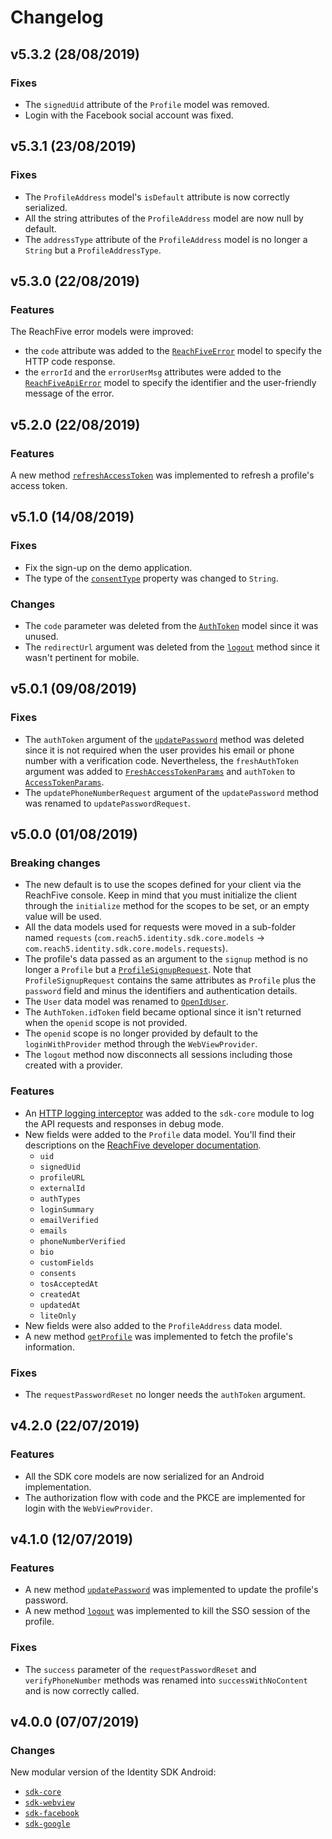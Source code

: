 # Changelog

## v5.3.2 (28/08/2019)

### Fixes

- The `signedUid` attribute of the `Profile` model was removed.
- Login with the Facebook social account was fixed.

## v5.3.1 (23/08/2019)

### Fixes

- The `ProfileAddress` model's `isDefault` attribute is now correctly serialized.
- All the string attributes of the `ProfileAddress` model are now null by default.
- The `addressType` attribute of the `ProfileAddress` model is no longer a `String` but a `ProfileAddressType`.

## v5.3.0 (22/08/2019)

### Features

The ReachFive error models were improved:
- the `code` attribute was added to the [`ReachFiveError`](https://developer.reach5.co/api/identity-android/#reach5-error) model to specify the HTTP code response.
- the `errorId` and the `errorUserMsg` attributes were added to the [`ReachFiveApiError`](https://developer.reach5.co/api/identity-android/#reach5-api-error) model to specify the identifier and the user-friendly message of the error.

## v5.2.0 (22/08/2019)

### Features

A new method [`refreshAccessToken`](https://developer.reach5.co/api/identity-android/#refresh-access-token) was implemented to refresh a profile's access token.

## v5.1.0 (14/08/2019)

### Fixes

- Fix the sign-up on the demo application.
- The type of the [`consentType`](https://developer.reach5.co/api/identity-android/#consent) property was changed to `String`.

### Changes

- The `code` parameter was deleted from the [`AuthToken`](https://developer.reach5.co/api/identity-android/#auth-token) model since it was unused.
- The `redirectUrl` argument was deleted from the [`logout`](https://developer.reach5.co/api/identity-android/#logout) method since it wasn't pertinent for mobile.

## v5.0.1 (09/08/2019)

### Fixes

- The `authToken` argument of the [`updatePassword`](https://developer.reach5.co/api/identity-android/#update-password) method was deleted since it is not required when the user provides his email or phone number with a verification code.
Nevertheless, the `freshAuthToken` argument was added to [`FreshAccessTokenParams`](https://developer.reach5.co/api/identity-android/#update-password-request-fresh-access-token-params) and `authToken` to [`AccessTokenParams`](https://developer.reach5.co/api/identity-android/#update-password-request-access-token-params).
- The `updatePhoneNumberRequest` argument of the `updatePassword` method was renamed to `updatePasswordRequest`.

## v5.0.0 (01/08/2019)

### Breaking changes

- The new default is to use the scopes defined for your client via the ReachFive console.
Keep in mind that you must initialize the client through the `initialize` method for the scopes to be set, or an empty value will be used.
- All the data models used for requests were moved in a sub-folder named `requests` (`com.reach5.identity.sdk.core.models` -> `com.reach5.identity.sdk.core.models.requests`).
- The profile's data passed as an argument to the `signup` method is no longer a `Profile` but a [`ProfileSignupRequest`](https://developer.reach5.co/api/identity-android/#profile-signup-request).
Note that `ProfileSignupRequest` contains the same attributes as `Profile` plus the `password` field and minus the identifiers and authentication details.
- The `User` data model was renamed to [`OpenIdUser`](https://developer.reach5.co/api/identity-android/#openid-user).
- The `AuthToken.idToken` field became optional since it isn't returned when the `openid` scope is not provided.
- The `openid` scope is no longer provided by default to the `loginWithProvider` method through the `WebViewProvider`.
- The `logout` method now disconnects all sessions including those created with a provider.

### Features

- An [HTTP logging interceptor](https://github.com/square/okhttp/tree/master/okhttp-logging-interceptor) was added to the `sdk-core` module to log the API requests and responses in debug mode.
- New fields were added to the `Profile` data model. You'll find their descriptions on the [ReachFive developer documentation](https://developer.reach5.co/api/identity-android/#profile).
    - `uid`
    - `signedUid`
    - `profileURL`
    - `externalId`
    - `authTypes`
    - `loginSummary`
    - `emailVerified`
    - `emails`
    - `phoneNumberVerified`
    - `bio `
    - `customFields`
    - `consents`
    - `tosAcceptedAt`
    - `createdAt`
    - `updatedAt`
    - `liteOnly`
- New fields were also added to the `ProfileAddress` data model.
- A new method [`getProfile`](https://developer.reach5.co/api/identity-android/#get-profile) was implemented to fetch the profile's information.

### Fixes

- The `requestPasswordReset` no longer needs the `authToken` argument.
    
## v4.2.0 (22/07/2019)

### Features

- All the SDK core models are now serialized for an Android implementation.
- The authorization flow with code and the PKCE are implemented for login with the `WebViewProvider`.

## v4.1.0 (12/07/2019)

### Features

- A new method [`updatePassword`](https://developer.reach5.co/api/identity-android/#update-password) was implemented to update the profile's password.
- A new method [`logout`](https://developer.reach5.co/api/identity-android/#update-password) was implemented to kill the SSO session of the profile.

### Fixes

- The `success` parameter of the `requestPasswordReset` and `verifyPhoneNumber` methods was renamed into `successWithNoContent` and is now correctly called.

## v4.0.0 (07/07/2019)

### Changes

New modular version of the Identity SDK Android:

- [`sdk-core`](sdk-core)
- [`sdk-webview`](sdk-webview)
- [`sdk-facebook`](sdk-facebook)
- [`sdk-google`](sdk-google)
